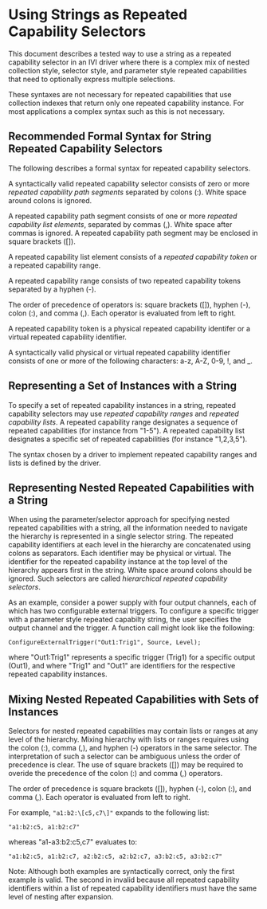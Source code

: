 # Using Strings as Repeated Capability Selectors

This document describes a tested way to use a string as a repeated capability selector in an IVI driver where there is a complex mix of nested collection style, selector style, and parameter style repeated capabilities that need to optionally express multiple selections.

These syntaxes are not necessary for repeated capabilities that use collection indexes that return only one repeated capability instance. For most applications a complex syntax such as this is not necessary.

## Recommended Formal Syntax for String Repeated Capability Selectors

The following describes a formal syntax for repeated capability selectors.

A syntactically valid repeated capability selector consists of zero or more *repeated capability path segments* separated by colons (:). White space around colons is ignored.

A repeated capability path segment consists of one or more *repeated capability list elements*, separated by commas (,). White space after commas is ignored. A repeated capability path segment may be enclosed in square brackets (\[\]).

A repeated capability list element consists of a *repeated capability token* or a repeated capability range.

A repeated capability range consists of two repeated capability tokens separated by a hyphen (-).

The order of precedence of operators is: square brackets (\[\]), hyphen (-), colon (:), and comma (,). Each operator is evaluated from left to right.

A repeated capability token is a physical repeated capability identifer or a virtual repeated capability identifier.

A syntactically valid physical or virtual repeated capability identifier consists of one or more of the following characters: a-z, A-Z, 0-9, !, and \_.

## Representing a Set of Instances with a String

To specify a set of repeated capability instances in a string, repeated capability selectors may use *repeated capability ranges* and *repeated capability lists*. A repeated capability range designates a sequence of repeated capabilities (for instance from "1-5"). A repeated capability list designates a specific set of repeated capabilities (for instance "1,2,3,5").

The syntax chosen by a driver to implement repeated capability ranges and lists is defined by the driver.

## Representing Nested Repeated Capabilities with a String

When using the parameter/selector approach for specifying nested repeated capabilities with a string, all the information needed to navigate the hierarchy is represented in a single selector string. The repeated capability identifiers at each level in the hierarchy are concatenated using colons as separators. Each identifier may be physical or virtual. The identifier for the repeated capability instance at the top level of the hierarchy appears first in the string. White space around colons should be ignored. Such selectors are called *hierarchical repeated capability selectors*.

As an example, consider a power supply with four output channels, each of which has two configurable external triggers. To configure a specific trigger with a parameter style repeated capabilty string, the user specifies the output channel and the trigger. A function call might look like the following:

    ConfigureExternalTrigger("Out1:Trig1", Source, Level);

where "Out1:Trig1" represents a specific trigger (Trig1) for a specific output (Out1), and where "Trig1" and "Out1" are identifiers for the respective repeated capability instances.

## Mixing Nested Repeated Capabilities with Sets of Instances

Selectors for nested repeated capabilities may contain lists or ranges at any level of the hierarchy. Mixing hierarchy with lists or ranges requires using the colon (:), comma (,), and hyphen (-) operators in the same selector. The interpretation of such a selector can be ambiguous unless the order of precedence is clear. The use of square brackets ([]) may be required to overide the precedence of the colon (:) and comma (,) operators.

The order of precedence is square brackets ([]), hyphen (-), colon (:), and comma (,). Each operator is evaluated from left to right.

For example, `"a1:b2:\[c5,c7\]"` expands to the following list:

    "a1:b2:c5, a1:b2:c7"

whereas "a1-a3:b2:c5,c7" evaluates to:

    "a1:b2:c5, a1:b2:c7, a2:b2:c5, a2:b2:c7, a3:b2:c5, a3:b2:c7"


Note: Although both examples are syntactically correct, only the first example is valid. The second in invalid because all repeated capability identifiers within a list of repeated capability identifiers must have the same level of nesting after expansion.
